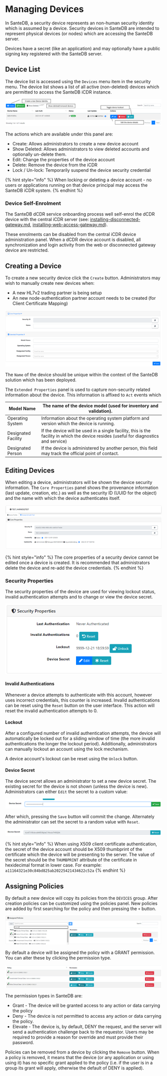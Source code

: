 # Managing Devices

In SanteDB, a security device represents an non-human security identity which is assumed by a device. Security devices in SanteDB are intended to represent physical devices (or nodes) which are accessing the SanteDB server.&#x20;

Devices have a secret (like an application) and may optionally have a public signing key registered with the SanteDB server.

## Device List

The device list is accessed using the `Devices` menu item in the security menu. The device list shows a list of all active (non-deleted) devices which are permitted to access the SanteDB iCDR instance.

![](<../../../../.gitbook/assets/image (432) (1) (1) (1).png>)

The actions which are available under this panel are:

* Create: Allows administrators to create a new device account
* Show Deleted: Allows administrators to view deleted accounts and optionally un-delete them.
* Edit: Change the properties of the device account
* Delete: Remove the device from the iCDR&#x20;
* Lock / Un-lock: Temporarily suspend the device security credential

{% hint style="info" %}
When locking or deleting a device account - no users or applications running on that device principal may access the SanteDB iCDR system.
{% endhint %}

### Device Self-Enrolment

The SanteDB dCDR service onboarding process well self-enrol the dCDR device with the central iCDR server (see: [installing-disconnected-gateway.md](../../../../installation/installation/disconnected-gateway/installing-disconnected-gateway.md "mention"), [installing-web-access-gateway.md](../../../../installation/installation/disconnected-gateway/installing-web-access-gateway.md "mention")).&#x20;

These enrolments can be disabled from the central iCDR device administration panel. When a dCDR device account is disabled, all synchronization and login activity from the web or disconnected gateway device are restricted.

## Creating a Device

To create a new security device click the `Create` button. Administrators may wish to manually create new devices when:

* A new HL7v2 trading partner is being setup&#x20;
* An new node-authentication partner account needs to be created (for Client Certificate Mapping)

![](<../../../../.gitbook/assets/image (440) (1) (1).png>)

The `Name` of the device should be unique within the context of the SanteDB solution which has been deployed.&#x20;

The `Extended Properties` panel is used to capture non-security related information about the device. This information is affixed to `Act` events which&#x20;

| Model Name          | The name of the device model (used for inventory and validation).                                                                      |
| ------------------- | -------------------------------------------------------------------------------------------------------------------------------------- |
| Operating System    | Information about the operating system platform and version which the device is running.                                               |
| Designated Facility | If the device will be used in a single facility, this is the facility in which the device resides (useful for diagnostics and service) |
| Designated Person   | If the device is administered by another person, this field may track the official point of contact.                                   |

## Editing Devices

When editing a device, administrators will be shown the device security information. The `Core Properties` panel shows the provenance information (last update, creation, etc.) as well as the security ID (UUID for the object) and the name with which the device authenticates itself.

![](<../../../../.gitbook/assets/image (435) (1) (1) (1) (1).png>)

{% hint style="info" %}
The core properties of a security device cannot be edited once a device is created. It is recommended that administrators delete the device and re-add the device credentials.
{% endhint %}

### Security Properties

The security properties of the device are used for viewing lockout status, invalid authentication attempts and to change or view the device secret.

&#x20;

![](<../../../../.gitbook/assets/image (423) (1).png>)

#### Invalid Authentications

Whenever a device attempts to authenticate with this account, however uses incorrect credentials, this counter is increased. Invalid authentications can be reset using the `Reset` button on the user interface. This action will reset the invalid authentication attempts to 0.

#### Lockout

After a configured number of invalid authentication attempts, the device will automatically be locked out for a sliding window of time (the more invalid authentications the longer the lockout period). Additionally, administrators can manually lockout an account using the lock mechanism.&#x20;

A device account's lockout can be reset using the `Unlock` button.

#### Device Secret

The device secret allows an administrator to set a new device secret. The existing secret for the device is not shown (unless the device is new). Administrators can either `Edit` the secret to a custom value:

![](<../../../../.gitbook/assets/image (447) (1) (1) (1).png>)

After which, pressing the `Save` button will commit the change. Alternately the administrator can set the secret to a random value with `Reset`.

![](<../../../../.gitbook/assets/image (446) (1) (1) (1) (1).png>)

{% hint style="info" %}
When using X509 client certificate authentication, the secret of the device account should be X509 thumbprint of the certificate which the device will be presenting to the server. The value of the secret should be the `THUMBPRINT` attribute of the certificate in hexidecimal format in lower case. For example: `a11164321e30c84bd825ab20225421434622c52a`
{% endhint %}

## Assigning Policies

By default a new device will copy its policies from the `DEVICES` group. After creation policies can be customized using the policies panel. New policies are added by first searching for the policy and then pressing the `+` button.&#x20;

![](<../../../../.gitbook/assets/image (438) (1) (1) (1) (1) (1) (1).png>)

By default a device will be assigned the policy with a GRANT permission. You can alter these by clicking the permission type.

![](<../../../../.gitbook/assets/image (433) (1) (1) (1) (1) (1) (1).png>)

The permission types in SanteDB are:

* Grant - The device will be granted access to any action or data carrying the policy
* Deny - The device is not permitted to access any action or data carrying the policy.
* Elevate - The device is, by default, DENY the request, and the server will send a authentication challenge back to the requestor. Users may be required to provide a reason for override and must provide their password.

Policies can be removed from a device by clicking the `Remove` button. When a policy is removed, it means that the device (or any application or using using it) has no specific grant applied to the policy (i.e. if the user is in a group its grant will apply, otherwise the default of DENY is applied).

